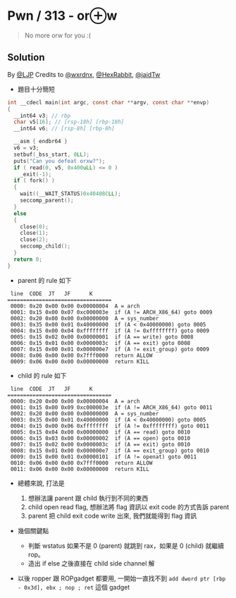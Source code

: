 # Pwn / 313 - or⊕w

> No more orw for you :(

## Solution
By [@LJP](https://github.com/LJP-TW)
Credits to [@wxrdnx](https://github.com/wxrdnx), [@HexRabbit](https://github.com/HexRabbit), [@jaidTw](https://github.com/jaidTw)

* 題目十分簡短

```c
int __cdecl main(int argc, const char **argv, const char **envp)
{
  __int64 v3; // rbp
  char v5[16]; // [rsp-18h] [rbp-18h]
  __int64 v6; // [rsp-8h] [rbp-8h]

  __asm { endbr64 }
  v6 = v3;
  setbuf(_bss_start, 0LL);
  puts("Can you defeat orxw?");
  if ( read(0, v5, 0x400uLL) <= 0 )
    _exit(-1);
  if ( fork() )
  {
    wait((__WAIT_STATUS)0x40408CLL);
    seccomp_parent();
  }
  else
  {
    close(0);
    close(1);
    close(2);
    seccomp_child();
  }
  return 0;
}
```

* parent 的 rule 如下

```
 line  CODE  JT   JF      K
=================================
 0000: 0x20 0x00 0x00 0x00000004  A = arch
 0001: 0x15 0x00 0x07 0xc000003e  if (A != ARCH_X86_64) goto 0009
 0002: 0x20 0x00 0x00 0x00000000  A = sys_number
 0003: 0x35 0x00 0x01 0x40000000  if (A < 0x40000000) goto 0005
 0004: 0x15 0x00 0x04 0xffffffff  if (A != 0xffffffff) goto 0009
 0005: 0x15 0x02 0x00 0x00000001  if (A == write) goto 0008
 0006: 0x15 0x01 0x00 0x0000003c  if (A == exit) goto 0008
 0007: 0x15 0x00 0x01 0x000000e7  if (A != exit_group) goto 0009
 0008: 0x06 0x00 0x00 0x7fff0000  return ALLOW
 0009: 0x06 0x00 0x00 0x00000000  return KILL
```

* child 的 rule 如下
```
 line  CODE  JT   JF      K
=================================
 0000: 0x20 0x00 0x00 0x00000004  A = arch
 0001: 0x15 0x00 0x09 0xc000003e  if (A != ARCH_X86_64) goto 0011
 0002: 0x20 0x00 0x00 0x00000000  A = sys_number
 0003: 0x35 0x00 0x01 0x40000000  if (A < 0x40000000) goto 0005
 0004: 0x15 0x00 0x06 0xffffffff  if (A != 0xffffffff) goto 0011
 0005: 0x15 0x04 0x00 0x00000000  if (A == read) goto 0010
 0006: 0x15 0x03 0x00 0x00000002  if (A == open) goto 0010
 0007: 0x15 0x02 0x00 0x0000003c  if (A == exit) goto 0010
 0008: 0x15 0x01 0x00 0x000000e7  if (A == exit_group) goto 0010
 0009: 0x15 0x00 0x01 0x00000101  if (A != openat) goto 0011
 0010: 0x06 0x00 0x00 0x7fff0000  return ALLOW
 0011: 0x06 0x00 0x00 0x00000000  return KILL
```

* 總體來說, 打法是
    1. 想辦法讓 parent 跟 child 執行到不同的東西
    2. child open read flag, 想辦法將 flag 資訊以 exit code 的方式告訴 parent
    3. parent 把 child exit code write 出來, 我們就能得到 flag 資訊

* 幾個關鍵點
    * 判斷 wstatus 如果不是 0 (parent) 就跳到 rax，如果是 0 (child) 就繼續 rop。
    * 造出 if else 之後直接在 child side channel 解

* 以後 ropper 跟 ROPgadget 都要用, 一開始一直找不到 `add dword ptr [rbp - 0x3d], ebx ; nop ; ret` 這個 gadget

